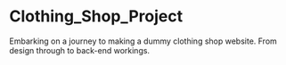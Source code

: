 # Clothing_Shop_Project
Embarking on a journey to making a dummy clothing shop website.  From design through to back-end workings.
